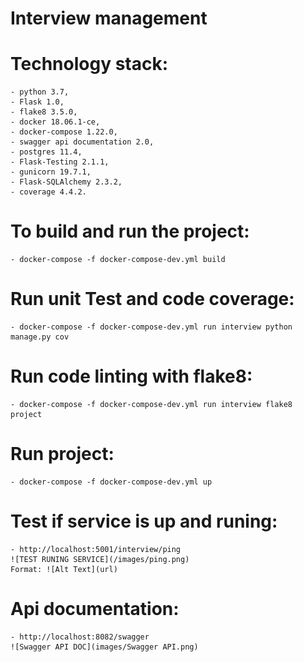# Interview management

# Technology stack:

    - python 3.7,
    - Flask 1.0,
    - flake8 3.5.0,
    - docker 18.06.1-ce,
    - docker-compose 1.22.0,
    - swagger api documentation 2.0,
    - postgres 11.4,
    - Flask-Testing 2.1.1,
    - gunicorn 19.7.1,
    - Flask-SQLAlchemy 2.3.2,
    - coverage 4.4.2.

# To build and run the project:

    - docker-compose -f docker-compose-dev.yml build

# Run unit Test and code coverage:

    - docker-compose -f docker-compose-dev.yml run interview python manage.py cov

# Run code linting with flake8:

    - docker-compose -f docker-compose-dev.yml run interview flake8 project

# Run project:

    - docker-compose -f docker-compose-dev.yml up

# Test if service is up and runing:

    - http://localhost:5001/interview/ping
    ![TEST RUNING SERVICE](/images/ping.png)
    Format: ![Alt Text](url)

# Api documentation:

    - http://localhost:8082/swagger
    ![Swagger API DOC](images/Swagger API.png)
